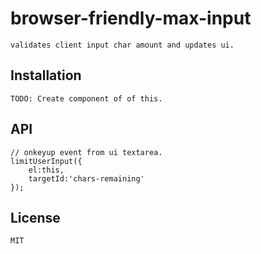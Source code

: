 
# browser-friendly-max-input

    validates client input char amount and updates ui.

## Installation

    TODO: Create component of of this.

## API

    // onkeyup event from ui textarea.
    limitUserInput({
        el:this,
        targetId:'chars-remaining'
    });

## License

    MIT